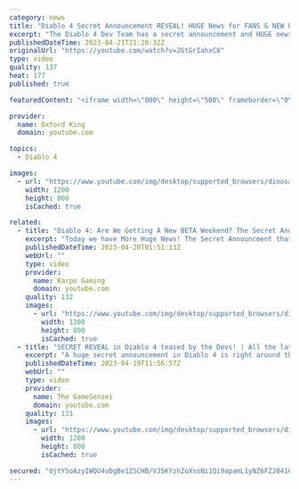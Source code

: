 ```yaml
---
category: news
title: "Diablo 4 Secret Announcement REVEAL! HUGE News for FANS & NEW Players!"
excerpt: "The Diablo 4 Dev Team has a secret announcement and HUGE news to share about Diablo 4. Don't miss this Diablo IV video ..."
publishedDateTime: 2023-04-21T21:20:32Z
originalUrl: "https://youtube.com/watch?v=2GtGrIahxC8"
type: video
quality: 137
heat: 177
published: true

featuredContent: "<iframe width=\"800\" height=\"500\" frameborder=\"0\" src=\"https://www.youtube.com/embed/2GtGrIahxC8\" allow=\"accelerometer; autoplay; encrypted-media; gyroscope; picture-in-picture\" allowfullscreen></iframe>"

provider:
  name: Oxford King
  domain: youtube.com

topics:
  - Diablo 4

images:
  - url: "https://www.youtube.com/img/desktop/supported_browsers/dinosaur.png"
    width: 1200
    height: 800
    isCached: true

related:
  - title: "Diablo 4: Are We Getting A New BETA Weekend? The Secret Announcement Is REVEALED!"
    excerpt: "Today we have More Huge News! The Secret Announcment that was supposed to be made tomorrow during the live stream!"
    publishedDateTime: 2023-04-20T01:51:13Z
    webUrl: ""
    type: video
    provider:
      name: Karpo Gaming
      domain: youtube.com
    quality: 132
    images:
      - url: "https://www.youtube.com/img/desktop/supported_browsers/dinosaur.png"
        width: 1200
        height: 800
        isCached: true
  - title: "SECRET REVEAL in Diablo 4 teased by the Devs! | All the latest news & announcements"
    excerpt: "A huge secret announcement in Diablo 4 is right around the corner and the Devs are teasing it. We've also got news on the ..."
    publishedDateTime: 2023-04-19T11:56:57Z
    webUrl: ""
    type: video
    provider:
      name: The GameSensei
      domain: youtube.com
    quality: 131
    images:
      - url: "https://www.youtube.com/img/desktop/supported_browsers/dinosaur.png"
        width: 1200
        height: 800
        isCached: true

secured: "OjtYSoAzyIWQU4vDgBe1ZSCHB/VJ5KYzhZoXsoNi1Qi9apamL1yNZ6FZJ841C/T3oDRT4dmzCKYk2nayCj7QQWHugNDxv5cTRceAzIFRp2WpWdQbgfRlpWrGJ7N2PGc2/2cP/gJH8pZDBwp7Xyc8XAQgl4TV+JqPzyXZA9JOrG7CYcpZZsQ6cHAF8KI2iWWgULLSDc4vK2xmZwT4ZxJTY4rrjkIR2q5oGMKVsP7SrBEsz6id3H+TJmJOOUkweHGUtRivLIVBR6pzLUSvzptgkYbMlR24eGHCz8u2SuZddWwEpHTrabhaYMBSYTvy/CMVybWWRWRZDtWVTXbAAHVHDKAQu/96k5A6a7x7lGO5iGLSv+S+ExueJfZnVuQHVEmCSLahCFdoFRC1n9WKLmVApw==;1f6J3Gl80sU9RLrC7XizjA=="
---
```


